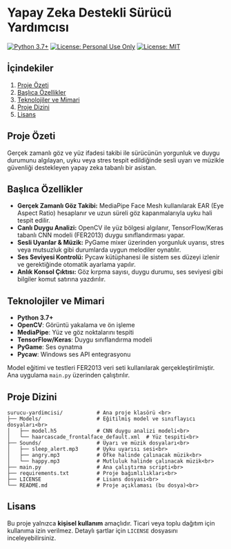 # Yapay Zeka Destekli Sürücü Yardımcısı

[![Python 3.7+](https://img.shields.io/badge/Python-3.7%2B-blue.svg)](https://www.python.org/) [![License: Personal Use Only](https://img.shields.io/badge/License-Personal%20Use%20Only-red.svg)](LICENSE) [![License: MIT](https://img.shields.io/badge/License-MIT-yellow.svg)](LICENSE)

## İçindekiler

1. [Proje Özeti](#proje-özeti)
2. [Başlıca Özellikler](#başlıca-özellikler)
3. [Teknolojiler ve Mimari](#teknolojiler-ve-mimari)
4. [Proje Dizini](#proje-dizini)
6. [Lisans](#lisans)



## Proje Özeti

Gerçek zamanlı göz ve yüz ifadesi takibi ile sürücünün yorgunluk ve duygu durumunu algılayan, uyku veya stres tespit edildiğinde sesli uyarı ve müzikle güvenliği destekleyen yapay zeka tabanlı bir asistan.



## Başlıca Özellikler

* **Gerçek Zamanlı Göz Takibi:** MediaPipe Face Mesh kullanılarak EAR (Eye Aspect Ratio) hesaplanır ve uzun süreli göz kapanmalarıyla uyku hali tespit edilir.
* **Canlı Duygu Analizi:** OpenCV ile yüz bölgesi algılanır, TensorFlow/Keras tabanlı CNN modeli (FER2013) duygu sınıflandırması yapar.
* **Sesli Uyarılar & Müzik:** PyGame mixer üzerinden yorgunluk uyarısı, stres veya mutsuzluk gibi durumlarda uygun melodiler oynatılır.
* **Ses Seviyesi Kontrolü:** Pycaw kütüphanesi ile sistem ses düzeyi izlenir ve gerektiğinde otomatik ayarlama yapılır.
* **Anlık Konsol Çıktısı:** Göz kırpma sayısı, duygu durumu, ses seviyesi gibi bilgiler komut satırına yazdırılır.



## Teknolojiler ve Mimari

* **Python 3.7+**
* **OpenCV**: Görüntü yakalama ve ön işleme
* **MediaPipe**: Yüz ve göz noktalarını tespiti
* **TensorFlow/Keras**: Duygu sınıflandırma modeli
* **PyGame**: Ses oynatma
* **Pycaw**: Windows ses API entegrasyonu

Model eğitimi ve testleri FER2013 veri seti kullanılarak gerçekleştirilmiştir. Ana uygulama `main.py` üzerinden çalıştırılır.


## Proje Dizini

```
surucu-yardimcisi/           # Ana proje klasörü <br>
├── Models/                  # Eğitilmiş model ve sınıflayıcı dosyaları<br>
│   ├── model.h5             # CNN duygu analizi modeli<br>
│   └── haarcascade_frontalface_default.xml  # Yüz tespiti<br>
├── Sounds/                  # Uyarı ve müzik dosyaları<br>
│   ├── sleep_alert.mp3      # Uyku uyarısı sesi<br>
│   ├── angry.mp3            # Öfke halinde çalınacak müzik<br>
│   └── happy.mp3            # Mutluluk halinde çalınacak müzik<br>
├── main.py                  # Ana çalıştırma scripti<br>
├── requirements.txt         # Proje bağımlılıkları<br>
├── LICENSE                  # Lisans dosyası<br>
└── README.md                # Proje açıklaması (bu dosya)<br>
```

## Lisans

Bu proje yalnızca **kişisel kullanım** amaçlıdır. Ticari veya toplu dağıtım için kullanıma izin verilmez. Detaylı şartlar için `LICENSE` dosyasını inceleyebilirsiniz.
